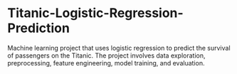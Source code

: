 # Titanic-Logistic-Regression-Prediction
Machine learning project that uses logistic regression to predict the survival of passengers on the Titanic. The project involves data exploration, preprocessing, feature engineering, model training, and evaluation. 
